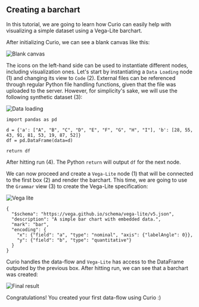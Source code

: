 ## Creating a barchart

In this tutorial, we are going to learn how Curio can easily help with visualizing a simple dataset using a Vega-Lite barchart. 

After initializing Curio, we can see a blank canvas like this:

![Blank canvas](https://github.com/urban-toolkit/curio/blob/main/images/blank.png?raw=true)

The icons on the left-hand side can be used to instantiate different nodes, including visualization ones. Let's start by instantiating a `Data Loading` node (1) and changing its view to `Code` (2). External files can be referenced through regular Python file handling functions, given that the file was uploaded to the server. However, for simplicity's sake, we will use the following synthetic dataset (3):

![Data loading](https://github.com/urban-toolkit/curio/blob/main/images/data_loading.png?raw=true)

```console
import pandas as pd

d = {'a': ["A", "B", "C", "D", "E", "F", "G", "H", "I"], 'b': [28, 55, 43, 91, 81, 53, 19, 87, 52]}
df = pd.DataFrame(data=d)

return df
```

After hitting run (4). The Python `return` will output `df` for the next node.

We can now proceed and create a `Vega-Lite` node (1) that will be connected to the first box (2) and render the barchart. This time, we are going to use the `Grammar` view (3) to create the Vega-Lite specification:

![Vega lite](https://github.com/urban-toolkit/curio/blob/main/images/vega_lite.png?raw=true)

```console
{
  "$schema": "https://vega.github.io/schema/vega-lite/v5.json",
  "description": "A simple bar chart with embedded data.",
  "mark": "bar",
  "encoding": {
    "x": {"field": "a", "type": "nominal", "axis": {"labelAngle": 0}},
    "y": {"field": "b", "type": "quantitative"}
  }
}
```

Curio handles the data-flow and `Vega-Lite` has access to the DataFrame outputed by the previous box. After hitting run, we can see that a barchart was created:

![Final result](https://github.com/urban-toolkit/curio/blob/main/images/final_result.png?raw=true)

Congratulations! You created your first data-flow using Curio :)

